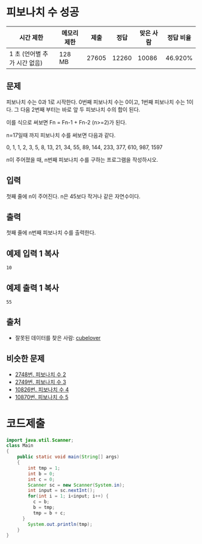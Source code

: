 # 피보나치 수 성공

| 시간 제한                    | 메모리 제한 | 제출  | 정답  | 맞은 사람 | 정답 비율 |
| ---------------------------- | ----------- | ----- | ----- | --------- | --------- |
| 1 초 (언어별 추가 시간 없음) | 128 MB      | 27605 | 12260 | 10086     | 46.920%   |

## 문제

피보나치 수는 0과 1로 시작한다. 0번째 피보나치 수는 0이고, 1번째 피보나치 수는 1이다. 그 다음 2번째 부터는 바로 앞 두 피보나치 수의 합이 된다.

이를 식으로 써보면 Fn = Fn-1 + Fn-2 (n>=2)가 된다.

n=17일때 까지 피보나치 수를 써보면 다음과 같다.

0, 1, 1, 2, 3, 5, 8, 13, 21, 34, 55, 89, 144, 233, 377, 610, 987, 1597

n이 주어졌을 때, n번째 피보나치 수를 구하는 프로그램을 작성하시오.

## 입력

첫째 줄에 n이 주어진다. n은 45보다 작거나 같은 자연수이다.

## 출력

첫째 줄에 n번째 피보나치 수를 출력한다.

## 예제 입력 1 복사

```
10
```

## 예제 출력 1 복사

```
55
```

## 출처

- 잘못된 데이터를 찾은 사람: [cubelover](https://www.acmicpc.net/user/cubelover)

## 비슷한 문제

- [2748번. 피보나치 수 2](https://www.acmicpc.net/problem/2748)
- [2749번. 피보나치 수 3](https://www.acmicpc.net/problem/2749)
- [10826번. 피보나치 수 4](https://www.acmicpc.net/problem/10826)
- [10870번. 피보나치 수 5](https://www.acmicpc.net/problem/10870)

# 코드제출

```java
import java.util.Scanner;
class Main
{
	public static void main(String[] args)
	{
		int tmp = 1; 
	    int b = 0; 
	    int c = 0; 
	    Scanner sc = new Scanner(System.in);  
	    int input = sc.nextInt(); 
	    for(int i = 1; i<input; i++) { 
	      c = b; 
	      b = tmp; 
	      tmp = b + c;   
	  }
	    System.out.println(tmp);
	} 
}

```

